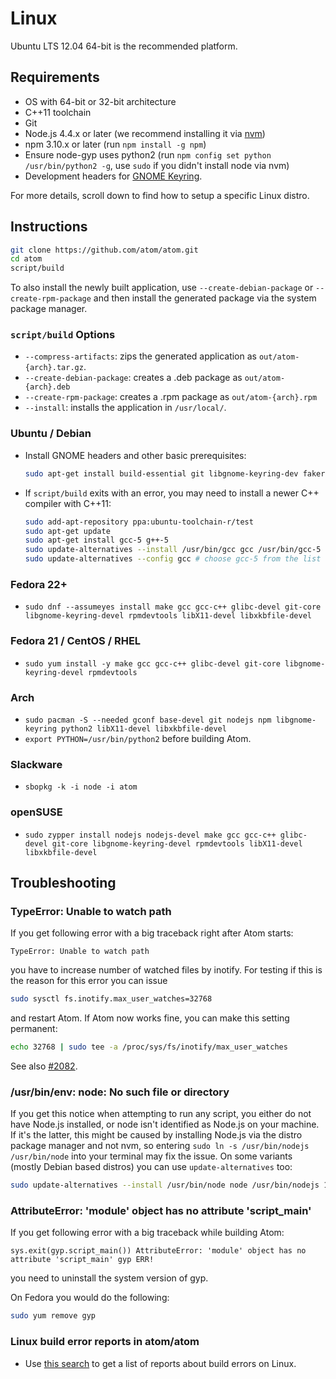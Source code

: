 # Linux

Ubuntu LTS 12.04 64-bit is the recommended platform.

## Requirements

* OS with 64-bit or 32-bit architecture
* C++11 toolchain
* Git
* Node.js 4.4.x or later (we recommend installing it via [nvm](https://github.com/creationix/nvm))
* npm 3.10.x or later (run `npm install -g npm`)
* Ensure node-gyp uses python2 (run `npm config set python /usr/bin/python2 -g`, use `sudo` if you didn't install node via nvm)
* Development headers for [GNOME Keyring](https://wiki.gnome.org/Projects/GnomeKeyring).

For more details, scroll down to find how to setup a specific Linux distro.

## Instructions

```sh
git clone https://github.com/atom/atom.git
cd atom
script/build
```

To also install the newly built application, use `--create-debian-package` or `--create-rpm-package` and then install the generated package via the system package manager.

### `script/build` Options

* `--compress-artifacts`: zips the generated application as `out/atom-{arch}.tar.gz`.
* `--create-debian-package`: creates a .deb package as `out/atom-{arch}.deb`
* `--create-rpm-package`: creates a .rpm package as `out/atom-{arch}.rpm`
* `--install`: installs the application in `/usr/local/`.

### Ubuntu / Debian

* Install GNOME headers and other basic prerequisites:

  ```sh
  sudo apt-get install build-essential git libgnome-keyring-dev fakeroot rpm libx11-dev libxkbfile-dev
  ```

* If `script/build` exits with an error, you may need to install a newer C++ compiler with C++11:

  ```sh
  sudo add-apt-repository ppa:ubuntu-toolchain-r/test
  sudo apt-get update
  sudo apt-get install gcc-5 g++-5
  sudo update-alternatives --install /usr/bin/gcc gcc /usr/bin/gcc-5 80 --slave /usr/bin/g++ g++ /usr/bin/g++-5
  sudo update-alternatives --config gcc # choose gcc-5 from the list
  ```

### Fedora 22+

* `sudo dnf --assumeyes install make gcc gcc-c++ glibc-devel git-core libgnome-keyring-devel rpmdevtools libX11-devel libxkbfile-devel`

### Fedora 21 / CentOS / RHEL

* `sudo yum install -y make gcc gcc-c++ glibc-devel git-core libgnome-keyring-devel rpmdevtools`

### Arch

* `sudo pacman -S --needed gconf base-devel git nodejs npm libgnome-keyring python2 libX11-devel libxkbfile-devel`
* `export PYTHON=/usr/bin/python2` before building Atom.

### Slackware

* `sbopkg -k -i node -i atom`

### openSUSE

* `sudo zypper install nodejs nodejs-devel make gcc gcc-c++ glibc-devel git-core libgnome-keyring-devel rpmdevtools libX11-devel libxkbfile-devel`


## Troubleshooting

### TypeError: Unable to watch path

If you get following error with a big traceback right after Atom starts:

  ```
  TypeError: Unable to watch path
  ```

you have to increase number of watched files by inotify.  For testing if
this is the reason for this error you can issue

  ```sh
  sudo sysctl fs.inotify.max_user_watches=32768
  ```

and restart Atom.  If Atom now works fine, you can make this setting permanent:

  ```sh
  echo 32768 | sudo tee -a /proc/sys/fs/inotify/max_user_watches
  ```

See also [#2082](https://github.com/atom/atom/issues/2082).

### /usr/bin/env: node: No such file or directory

If you get this notice when attempting to run any script, you either do not have
Node.js installed, or node isn't identified as Node.js on your machine. If it's
the latter, this might be caused by installing Node.js via the distro package
manager and not nvm, so entering `sudo ln -s /usr/bin/nodejs /usr/bin/node` into
your terminal may fix the issue. On some variants (mostly Debian based distros)
you can use `update-alternatives` too:

```sh
sudo update-alternatives --install /usr/bin/node node /usr/bin/nodejs 1 --slave /usr/bin/js js /usr/bin/nodejs
```

### AttributeError: 'module' object has no attribute 'script_main'

If you get following error with a big traceback while building Atom:

  ```
  sys.exit(gyp.script_main()) AttributeError: 'module' object has no attribute 'script_main' gyp ERR!
  ```

you need to uninstall the system version of gyp.

On Fedora you would do the following:

```sh
sudo yum remove gyp
```

### Linux build error reports in atom/atom
* Use [this search](https://github.com/atom/atom/search?q=label%3Abuild-error+label%3Alinux&type=Issues)
  to get a list of reports about build errors on Linux.
